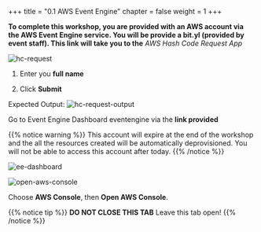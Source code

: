 +++
title = "0.1 AWS Event Engine"
chapter = false
weight = 1
+++

__To complete this workshop, you are provided with an AWS account via the AWS Event Engine service. 
You will be provide a bit.yl (provided by event staff). This link will take you to the__ _AWS Hash Code Request App_ 

![hc-request](/images/getting_started/request-hashcode.png)

1. Enter you __full name__

2. Click __Submit__

Expected Output:
![hc-request-output](/images/getting_started/request-hashcode-output.png)

Go to Event Engine Dashboard eventengine via the __link provided__

{{% notice warning %}}
This account will expire at the end of the workshop and the all the resources created will be automatically deprovisioned. You will not be able to access this account after today.
{{% /notice %}}

![ee-dashboard](/images/getting_started/team_dashboard.png)


![open-aws-console](/images/getting_started/open-aws-console.png)

Choose **AWS Console**, then **Open AWS Console**.

{{% notice tip %}}
__DO NOT CLOSE THIS TAB__ Leave this tab open! 
{{% /notice %}}
